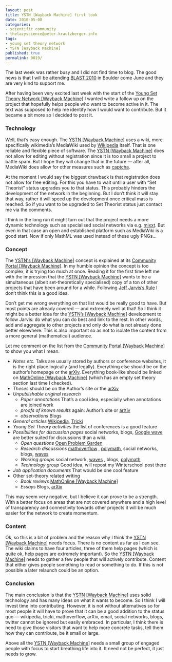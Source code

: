 ```yaml
---
layout: post
title: YSTN [Wayback Machine] first look
date: 2010-05-08
categories:
- scientific community
- thelazyscience@peter.krautzberger.info
tags:
- young set theory network
- YSTN [Wayback Machine]
published: true
permalink: 0019/
---
```


The last week was rather busy and I did not find time to blog. The good news is that I will be attending [BLAST 2010](http://euclid.colorado.edu/~kasterma/blast/) in Boulder come June and they are very kind to support me.

After having been very excited last week with the start of the [Young Set Theory Network [Wayback Machine]](https://web.archive.org/web/20110711064402/http://young-set-theory.net/wiki/Main_Page) I wanted write a follow up on the project that hopefully helps people who want to become active in it. The text was supposed to help me identify how I would want to contribute. But it became a bit more so I decided to post it.

### Technology

Well, that’s easy enough. The [YSTN [Wayback Machine]](https://web.archive.org/web/20110711064402/http://young-set-theory.net/wiki/Main_Page) uses a wiki, more specifically wikimedia’s MediaWiki used by [Wikipedia](http://www.wikipedia.org) itself. That is one reliable and flexible piece of software. The [YSTN [Wayback Machine]](https://web.archive.org/web/20110711064402/http://young-set-theory.net/wiki/Main_Page) does not allow for editing without registration since it is too small a project to battle spam. But I hope they will change that in the future — after all, MediaWiki does allow for other measures such as [captcha](http://en.wikipedia.org/wiki/CAPTCHA).

At the moment I would say the biggest drawback is that registration does not allow for free editing. For this you have to wait until a user with “Set Theorist” status upgrades you to that status. This probably hinders the development of the network in the beginning. But I don’t think it will stay that way, rather it will speed up the development once critical mass is reached. So if you want to be upgraded to Set Theorist status just contact me via the comments.

I think in the long run it might turn out that the project needs a more dynamic technology such as specialised social networks via e.g. [mixxt](http://www.mixxt.net/). But even in that case an open and established platform such as MediaWiki is a good start. Now if only MathML was used instead of these ugly PNGs…

### Concept

The [YSTN's [Wayback Machine]](https://web.archive.org/web/20110711064402/http://young-set-theory.net/wiki/Main_Page) concept is explained at its [Community Portal [Wayback Machine]](https://web.archive.org/web/20110709063115/http://young-set-theory.net/wiki/Young_Set_Theory_Network:Community_Portal). In my humble opinion the concept is too complex, it is trying too much at once. Reading it for the first time left me with the impression that the [YSTN [Wayback Machine]](https://web.archive.org/web/20110711064402/http://young-set-theory.net/wiki/Main_Page) wants to be a simultaneous (albeit set-theoretically specialised) copy of a ton of other projects that have been around for a while. Following [Jeff Jarvis’s Rule](http://www.buzzmachine.com/2007/02/22/new-rule-cover-what-you-do-best-link-to-the-rest/) I don’t think this is a good idea.

Don’t get me wrong everything on that list would be really good to have. But most points are already covered — and extremely well at that! So I think it might be a better idea for the [YSTN’s [Wayback Machine]](https://web.archive.org/web/20110711064402/http://young-set-theory.net/wiki/Main_Page) development to follow Jarvis: do what you can do best and link to the rest. In other words, add and aggregate to other projects and only do what is not already done better elsewhere. This is also important so as not to isolate the content from a more general (mathematical) audience.

Let me comment on the list from the [Community Portal [Wayback Machine]](https://web.archive.org/web/20110709063115/http://young-set-theory.net/wiki/Young_Set_Theory_Network:Community_Portal) to show you what I mean.

*   _Notes etc._ Talks are usually stored by authors or conference websites, it is the right place logically (and legally). Everything else should be on the author’s homepage or the [arXiv](http://arxiv.org). Everything book-like should be linked on [MathOnline [Wayback Machine]](https://web.archive.org/web/20120512220416/http://mathonline.andreaferretti.it/pages/home) (which has an empty set theory section last time I checked).
*   _Theses_ should be on the Author’s site or the [arXiv](http://arxiv.org)
*   _Unpublishable original research_
    *   _Paper annotations_ That’s a cool idea, especially when annotations are joined work
    *   _proofs of known results_ again: Author’s site or [arXiv](http://arxiv.org)
    *   _observations_ Blogs
*   _General articles_ [Wikipedia](http://www.wikipedia.org), [Tricki](http://www.tricki.org/)
*   _Young Set Theory activities_ the list of conferences is a good feature
*   _Possibilities for discussion pages_ social networks, blogs, [Google wave](https://en.wikipedia.org/wiki/Apache_Wave) are better suited for discussions than a wiki.
    *   _Open questions_ [Open Problem Garden](http://garden.irmacs.sfu.ca/)
    *   _Research discussions_ [mathoverflow](http://mathoverflow.net) , [polymath](http://polymathprojects.org/), social networks, blogs, [waves](https://en.wikipedia.org/wiki/Apache_Wave)
    *   _Working groups_ social network, [waves](https://en.wikipedia.org/wiki/Apache_Wave) , blogs, [polymath](http://polymathprojects.org/)
    *   _Technology group_ Good idea, will repost my Winterschool post there
*   _Job application documents_ That would be one cool feature
*   Other set-theory related writing
    *   _Book reviews_ [MathOnline [Wayback Machine]](https://web.archive.org/web/20120512220416/http://mathonline.andreaferretti.it/pages/home)
    *   _Essays_ Blogs, [arXiv](http://arxiv.org)

This may seem very negative, but I believe it can prove to be a strength. With a better focus on areas that are not covered anywhere and a high level of transparency and connectivity towards other projects it will be much easier for the network to create momentum.

### Content

Ok, so this is a bit of problem and the reason why I think the [YSTN [Wayback Machine]](https://web.archive.org/web/20110711064402/http://young-set-theory.net/wiki/Main_Page) needs focus. There is no content as far as I can see. The wiki claims to have four articles, three of them help pages (which is quite ok, help pages are extremely important). So the [YSTN [Wayback Machine]](https://web.archive.org/web/20110711064402/http://young-set-theory.net/wiki/Main_Page) needs to gather a few people that will actively contribute. Content that either gives people something to read or something to do. If this is not possible a later relaunch could be an option.

### Conclusion

The main conclusion is that the [YSTN [Wayback Machine]](https://web.archive.org/web/20110711064402/http://young-set-theory.net/wiki/Main_Page) uses solid technology and has many ideas on what it wants to become. So I think I will invest time into contributing. However, it is not without alternatives so for most people it will have to prove that it can be a good addition to the status quo — wikipedia, tricki, mathoverflow, arXiv, email, social networks, blogs, twitter cannot be ignored but easily embraced. In particular, I think there is need to give those visitors that want to help more concrete tasks, tell them how they can contribute, be it small or large.

Above all the [YSTN [Wayback Machine]](https://web.archive.org/web/20110711064402/http://young-set-theory.net/wiki/Main_Page) needs a small group of engaged people with focus to start breathing life into it. It need not be perfect, it just needs to grow.
